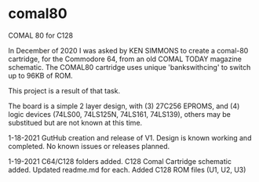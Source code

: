 # comal80
COMAL 80 for C128

In December of 2020 I was asked by KEN SIMMONS to create a comal-80 cartridge, for the Commodore 64, from an old COMAL TODAY magazine schematic. The COMAL80 cartridge uses unique 'bankswithcing' to switch up to 96KB of ROM.

This project is a result of that task. 

The board is a simple 2 layer design, with (3) 27C256 EPROMS, and (4) logic devices (74LS00, 74LS125N, 74LS161, 74LS139), others may be substitued but are not known at this time.



1-18-2021	GutHub creation and release of V1. Design is known working and completed. No known issues or releases planned. 

1-19-2021 C64/C128 folders added. C128 Comal Cartridge schematic added. Updated readme.md for each. Added C128 ROM files (U1, U2, U3)
